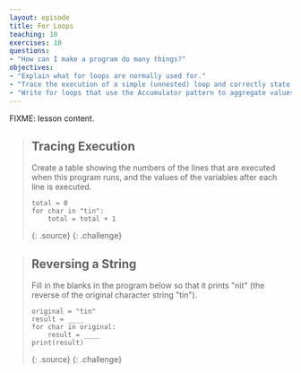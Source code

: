 ```yaml
---
layout: episode
title: For Loops
teaching: 10
exercises: 10
questions:
- "How can I make a program do many things?"
objectives:
- "Explain what for loops are normally used for."
- "Trace the execution of a simple (unnested) loop and correctly state the values of variables in each iteration."
- "Write for loops that use the Accumulator pattern to aggregate values."
---
```

FIXME: lesson content.

> ## Tracing Execution
> 
> Create a table showing the numbers of the lines that are executed when this program runs,
> and the values of the variables after each line is executed.
> 
> ~~~
> total = 0
> for char in "tin":
>     total = total + 1
> ~~~
> {: .source}
{: .challenge}

> ## Reversing a String
> 
> Fill in the blanks in the program below so that it prints "nit"
> (the reverse of the original character string "tin").
> 
> ~~~
> original = "tin"
> result = ____
> for char in original:
>     result = ____
> print(result)
> ~~~
> {: .source}
{: .challenge}
